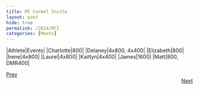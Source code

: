```yaml
---
title: Mt Carmel Invite
layout: post
hide: true
permalink: /2024/MCI
categories: [Meets]
---
```


|Athlete|Events|
|Charlotte|800|
|Delaney|4x800, 4x400|
|Elizabeth|800|
|Irene|4x800|
|Laurel|4x800|
|Kaitlyn|4x400|
|James|1600|
|Matt|800, DMR400|


<div style="text-align: left"> <a href="{{site.baseurl}}/2024/TP">Prev</a></div> 
<div style="text-align: right"> <a href="{{site.baseurl}}/2024/DN">Next</a></div>